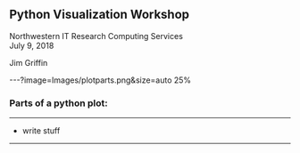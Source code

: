## Python Visualization Workshop


Northwestern IT Research Computing Services  
July 9, 2018  

Jim Griffin

---?image=Images/plotparts.png&size=auto 25%
### Parts of a python plot:

---
* write stuff

---


```

```
